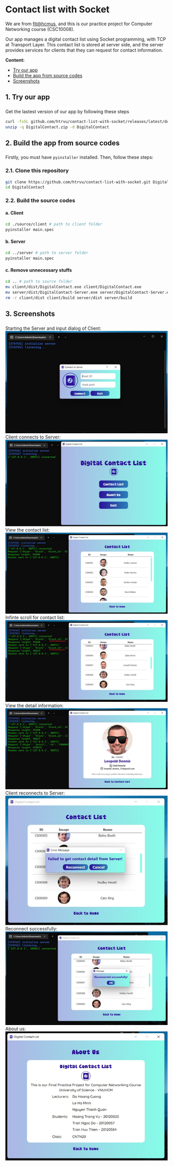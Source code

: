 # Contact list with Socket

We are from [fit@hcmus](https://www.fit.hcmus.edu.vn/vn/), and this is our practice project for Computer Networking course (CSC10008). 

Our app manages a digital contact list using Socket programming, with TCP at Transport Layer. This contact list is stored at server side, and the server provides services for clients that they can request for contact information.

<span style="font-weight: bold;">Content:</span>
<ul>
    <li><a href="#try-our-app">Try our app</a></li>
    <li><a href="#build-app">Build the app from source codes</a></li>
    <li><a href="#screenshots">Screenshots</a></li>
</ul>

## 1. Try our app
<h5 id="try-our-app"></h5>

Get the lastest version of our app by following these steps
```bash
curl -fsSL github.com/htrvu/contact-list-with-socket/releases/latest/download/DigitalContact.zip -O
unzip -q DigitalContact.zip -d DigitalContact
```


## 2. Build the app from source codes
<h5 id="build-app"></h5>

Firstly, you must have `pyinstaller` installed. Then, follow these steps:

### 2.1. Clone this repository
```bash
git clone https://github.com/htrvu/contact-list-with-socket.git DigitalContact
cd DigitalContact
```

### 2.2. Build the source codes
#### a. Client
```bash
cd ./source/client # path to client folder
pyinstaller main.spec
```

#### b. Server
```bash
cd ../server # path to server folder
pyinstaller main.spec
```

#### c. Remove unnecessary stuffs
```bash
cd .. # path to source folder
mv client/dist/DigitalContact.exe client/DigitalContact.exe
mv server/dist/DigitalContact-Server.exe server/DigitalContact-Server.exe
rm -r client/dist client/build server/dist server/build
```

## 3. Screenshots
<h5 id="screenshots"></h5>
Starting the Server and input dialog of Client:
<img src="./images/start.jpg" />
Client connects to Server:
<img src="./images/connected.jpg" />
View the contact list:
<img src="./images/contact_list.jpg" />
Infinte scroll for contact list:
<img src="./images/infinite.jpg" />
View the detail information:
<img src="./images/detail.jpg" />
Client reconnects to Server:
<img src="./images/reconnect.jpg" />
Reconnect successfully:
<img src="./images/reconnect_success.jpg" />
About us:
<img src="./images/about_us.jpg" />





